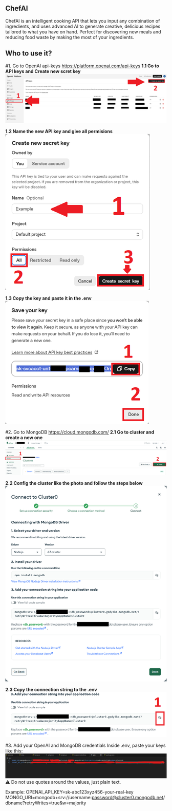 ## ChefAI
ChefAI is an intelligent cooking API that lets you input any combination of ingredients, and uses advanced AI to generate creative, delicious recipes tailored to what you have on hand. Perfect for discovering new meals and reducing food waste by making the most of your ingredients.

## Who to use it?
#1. Go to OpenAI api-keys
https://platform.openai.com/api-keys
  **1.1 Go to API keys and Create new scret key**
    ![Simple Design](docs/step1.png)

  **1.2 Name the new API key and give all permisions**
    ![Simple Design](docs/step2.png)

  **1.3 Copy the key and paste it in the .env**
    ![Simple Design](docs/step3.png)

#2. Go to MongoDB
https://cloud.mongodb.com/
  **2.1 Go to cluster and create a new one**
    ![Simple Design](docs/step4.png)

  **2.2 Config the cluster like the photo and follow the steps below**
    ![Simple Design](docs/step5.png)

  **2.3 Copy the connection string to the .env**
    ![Simple Design](docs/step6.png)
  
#3. Add your OpenAI and MongoDB credentials
Inside .env, paste your keys like this:
  ![Simple Design](docs/ApiKey.png)
⚠️ Do not use quotes around the values, just plain text.

Example:
OPENAI_API_KEY=sk-abc123xyz456-your-real-key
MONGO_URI=mongodb+srv://username:password@cluster0.mongodb.net/dbname?retryWrites=true&w=majority
